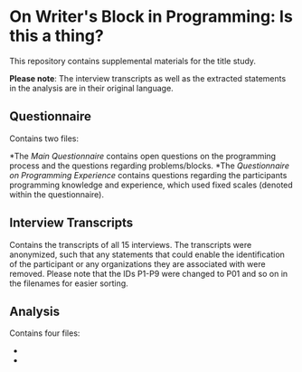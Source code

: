 # On Writer's Block in Programming: Is this a thing?
 
This repository contains supplemental materials for the title study. 

**Please note**: The interview transcripts as well as the extracted statements in the analysis are in their original language.

## Questionnaire
Contains two files: 

*The *Main Questionnaire* contains open questions on the programming process and the questions regarding problems/blocks. 
*The *Questionnaire on Programming Experience* contains questions regarding the participants programming knowledge and experience, which used fixed scales (denoted within the questionnaire).

## Interview Transcripts
Contains the transcripts of all 15 interviews. The transcripts were anonymized, such that any statements that could enable the identification of the participant or any organizations they are associated with were removed. Please note that the IDs P1-P9 were changed to P01 and so on in the filenames for easier sorting.

## Analysis
Contains four files:

* 
* 